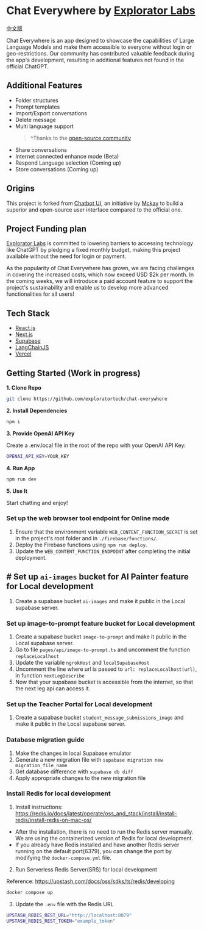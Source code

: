 # Chat Everywhere by [Explorator Labs](https://exploratorlabs.com)

[中文版](https://intro.chateverywhere.app/README-zh.html)

Chat Everywhere is an app designed to showcase the capabilities of Large Language Models and make them accessible to everyone without login or geo-restrictions. Our community has contributed valuable feedback during the app's development, resulting in additional features not found in the official ChatGPT.

## Additional Features

- Folder structures
- Prompt templates
- Import/Export conversations
- Delete message
- Multi language support
  > ^Thanks to the [open-source community](https://github.com/mckaywrigley/chatbot-ui)
- Share conversations
- Internet connected enhance mode (Beta)
- Respond Language selection (Coming up)
- Store conversations (Coming up)

## Origins

This project is forked from [Chatbot UI](https://github.com/mckaywrigley/chatbot-ui), an initiative by [Mckay](https://twitter.com/mckaywrigley) to build a superior and open-source user interface compared to the official one.

## Project Funding plan

[Explorator Labs](https://exploratorlabs.com) is committed to lowering barriers to accessing technology like ChatGPT by pledging a fixed monthly budget, making this project available without the need for login or payment.

As the popularity of Chat Everywhere has grown, we are facing challenges in covering the increased costs, which now exceed USD $2k per month. In the coming weeks, we will introduce a paid account feature to support the project's sustainability and enable us to develop more advanced functionalities for all users!

## Tech Stack

- [React.js](https://react.dev/)
- [Next.js](https://nextjs.org/)
- [Supabase](https://supabase.com/)
- [LangChainJS](https://js.langchain.com)
- [Vercel](https://vercel.com/)

## Getting Started (Work in progress)

**1. Clone Repo**

```bash
git clone https://github.com/exploratortech/chat-everywhere
```

**2. Install Dependencies**

```bash
npm i
```

**3. Provide OpenAI API Key**

Create a .env.local file in the root of the repo with your OpenAI API Key:

```bash
OPENAI_API_KEY=YOUR_KEY
```

**4. Run App**

```bash
npm run dev
```

**5. Use It**

Start chatting and enjoy!

### Set up the web browser tool endpoint for Online mode

1. Ensure that the environment variable `WEB_CONTENT_FUNCTION_SECRET` is set in the project's root folder and in `./firebase/functions/`.
2. Deploy the Firebase functions using `npm run deploy`.
3. Update the `WEB_CONTENT_FUNCTION_ENDPOINT` after completing the initial deployment.

## # Set up `ai-images` bucket for AI Painter feature for Local development

1. Create a supabase bucket `ai-images` and make it public in the Local supabase server.

### Set up image-to-prompt feature bucket for Local development

1. Create a supabase bucket `image-to-prompt` and make it public in the Local supabase server.
2. Go to file `pages/api/image-to-prompt.ts` and uncomment the function `replaceLocalhost`
3. Update the variable `ngrokHost` and `localSupabaseHost`
4. Uncomment the line where url is passed to `url: replaceLocalhost(url)`, in function `nextLegDescribe`
5. Now that your supabase bucket is accessible from the internet, so that the next leg api can access it.

### Set up the Teacher Portal for Local development

1. Create a supabase bucket `student_message_submissions_image` and make it public in the Local supabase server.

### Database migration guide

1. Make the changes in local Supabase emulator
2. Generate a new migration file with `supabase migration new migration_file_name`
3. Get database difference with `supabase db diff`
4. Apply appropriate changes to the new migration file

### Install Redis for local development

1. Install instructions: <https://redis.io/docs/latest/operate/oss_and_stack/install/install-redis/install-redis-on-mac-os/>

- After the installation, there is no need to run the Redis server manually. We are using the containerized version of Redis for local development.
- If you already have Redis installed and have another Redis server running on the default port(6379), you can change the port by modifying the `docker-compose.yml` file.

2. Run Serverless Redis Server(SRS) for local development

Reference: <https://upstash.com/docs/oss/sdks/ts/redis/developing>

```bash
docker compose up
```

3. Update the `.env` file with the Redis URL

```bash
UPSTASH_REDIS_REST_URL="http://localhost:8079"
UPSTASH_REDIS_REST_TOKEN="example_token"
```
